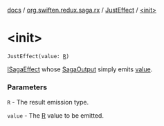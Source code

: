 [docs](../../index.md) / [org.swiften.redux.saga.rx](../index.md) / [JustEffect](index.md) / [&lt;init&gt;](./-init-.md)

# &lt;init&gt;

`JustEffect(value: `[`R`](index.md#R)`)`

[ISagaEffect](../../org.swiften.redux.saga.common/-i-saga-effect.md) whose [SagaOutput](../-saga-output/index.md) simply emits [value](value.md).

### Parameters

`R` - The result emission type.

`value` - The [R](index.md#R) value to be emitted.